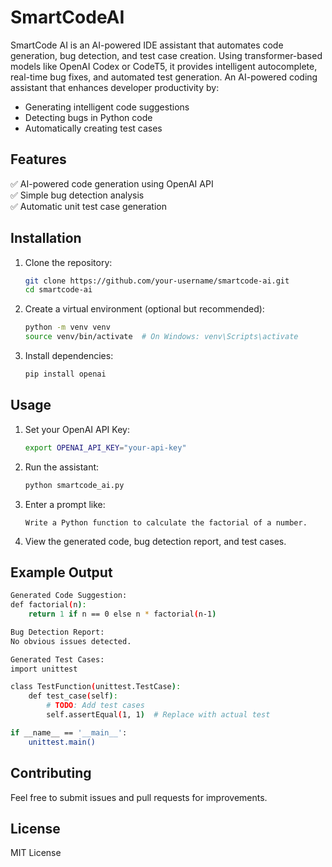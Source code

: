# SmartCodeAI
SmartCode AI is an AI-powered IDE assistant that automates code generation, bug detection, and test case creation. Using transformer-based models like OpenAI Codex or CodeT5, it provides intelligent autocomplete, real-time bug fixes, and automated test generation.
An AI-powered coding assistant that enhances developer productivity by:
- Generating intelligent code suggestions
- Detecting bugs in Python code
- Automatically creating test cases

## Features
✅ AI-powered code generation using OpenAI API  
✅ Simple bug detection analysis  
✅ Automatic unit test case generation  

## Installation

1. Clone the repository:
    ```sh
    git clone https://github.com/your-username/smartcode-ai.git
    cd smartcode-ai
    ```
2. Create a virtual environment (optional but recommended):
    ```sh
    python -m venv venv
    source venv/bin/activate  # On Windows: venv\Scripts\activate
    ```
3. Install dependencies:
    ```sh
    pip install openai
    ```

## Usage

1. Set your OpenAI API Key:
    ```sh
    export OPENAI_API_KEY="your-api-key"
    ```
2. Run the assistant:
    ```sh
    python smartcode_ai.py
    ```
3. Enter a prompt like:
    ```
    Write a Python function to calculate the factorial of a number.
    ```
4. View the generated code, bug detection report, and test cases.

## Example Output
```sh
Generated Code Suggestion:
def factorial(n):
    return 1 if n == 0 else n * factorial(n-1)

Bug Detection Report:
No obvious issues detected.

Generated Test Cases:
import unittest

class TestFunction(unittest.TestCase):
    def test_case(self):
        # TODO: Add test cases
        self.assertEqual(1, 1)  # Replace with actual test

if __name__ == '__main__':
    unittest.main()
```

## Contributing
Feel free to submit issues and pull requests for improvements.

## License
MIT License
